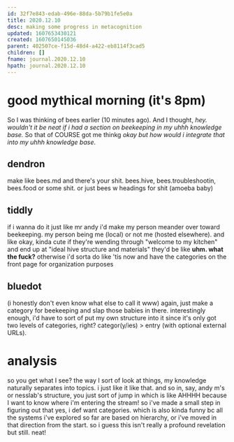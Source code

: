 ```yaml
---
id: 32f7e843-edab-496e-88da-5b79b1fe5e0a
title: 2020.12.10
desc: making some progress in metacognition
updated: 1607653430121
created: 1607650145036
parent: 402507ce-f15d-48d4-a422-eb8114f3cad5
children: []
fname: journal.2020.12.10
hpath: journal.2020.12.10
---
```

# good mythical morning (it's 8pm)

So I was thinking of bees earlier (10 minutes ago). And I thought, _hey. wouldn't it be neat if i had a section on beekeeping in my uhhh knowledge base._ So that of COURSE got me thinkg _okay but how would i integrate that into my uhhh knowledge base_.

## dendron

make like bees.md and there's your shit. bees.hive, bees.troubleshootin, bees.food or some shit. or just bees w headings for shit (amoeba baby)

## tiddly

if i wanna do it just like mr andy i'd make my person meander over toward beekeeping. my person being me (local) or not me (hosted elsewhere). and like okay, kinda cute if they're wending through "welcome to my kitchen" and end up at "ideal hive structure and materials" they'd be like **uhm. what the fuck?** otherwise i'd sorta do like 'tis now and have the categories on the front page for organization purposes

## bluedot

(i honestly don't even know what else to call it www) again, just make a category for beekeeping and slap those babies in there. interestingly enough, i'd have to sort of put my own structure into it since it's only got two levels of categories, right? categor(y/ies) > entry (with optional external URLs).

# analysis

so you get what I see? the way I sort of look at things, my knowledge naturally separates into topics. i just like it like that. and so in, say, andy m's or nesslab's structure, you just sort of jump in which is like AHHHH because I want to know where i'm entering the stream! so i've made a small step in figuring out that yes, i def want categories. which is also kinda funny bc all the systems i've explored so far are based on hierarchy, or i've moved in that direction from the start. so i guess this isn't really a profound revelation but still. neat!

